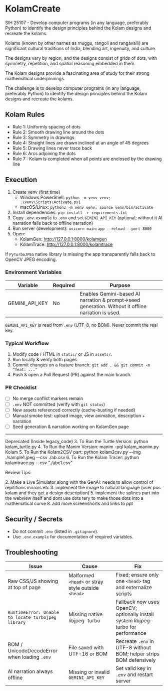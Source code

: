 # KolamCreate

SIH 25107 - Develop computer programs (in any language, preferably Python) to identify the design principles behind the Kolam designs and recreate the kolams.

Kolams (known by other narnes as muggu, rangoli and rangavalli) are significant cultural traditions of India, blending art, ingenuity, and culture.

The designs vary by region, and the designs consist of grids of dots, with symmetry, repetition, and spatial reasoning embedded in them.

The Kolam designs provide a fascinating area of study for their strong mathematical underpinnings.

The challenge is to develop computer programs (in any language, preferably Python) to identify the design principles behind the Kolam designs and recreate the kolams.


## Kolam Rules
- Rule 1: Uniformly spacing of dots
- Rule 2: Smooth drawing line around the dots
- Rule 3: Symmetry in drawings
- Rule 4: Straight lines are drawn inclined at an angle of 45 degrees
- Rule 5: Drawing lines never trace back
- Rule 6: Arcs adjoining the dots
- Rule 7 : Kolam is completed when all points are enclosed by the drawing line

## Execution
1. Create venv (first time)
	- Windows PowerShell: `python -m venv venv; .\venv\Scripts\Activate.ps1`
	- macOS/Linux: `python3 -m venv venv; source venv/bin/activate`
2. Install dependencies: `pip install -r requirements.txt`
3. Copy `.env.example` to `.env` and set `GEMINI_API_KEY` (optional; without it AI narration falls back to offline narration)
4. Run server (development): `uvicorn main:app --reload --port 8000`
5. Open:
	- KolamGen:  http://127.0.0.1:8000/kolamgen
	- KolamTrace: http://127.0.0.1:8000/kolamtrace

If `PyTurboJPEG` native library is missing the app transparently falls back to OpenCV JPEG encoding.

### Environment Variables
| Variable | Required | Purpose |
|----------|----------|---------|
| GEMINI_API_KEY | No | Enables Gemini-based AI narration & prompt→seed generation. Without it offline narration is used. |

`GEMINI_API_KEY` is read from `.env` (UTF-8, no BOM). Never commit the real key.

### Typical Workflow
1. Modify code / HTML in `static/` or JS in `assets/`.
2. Run locally & verify both pages.
3. Commit changes on a feature branch: `git add . && git commit -m "feat: ..."`
4. Push & open a Pull Request (PR) against the main branch.

### PR Checklist
- [ ] No merge conflict markers remain
- [ ] `.env` NOT committed (verify with `git status`)
- [ ] New assets referenced correctly (cache-busting if needed)
- [ ] Manual smoke test: upload image, view animation, description + narration
- [ ] Seed generation & narration working on KolamGen page

---


Deprecated (Inside legacy_code)
3. To Run the Turtle Version: python kolam_turtle.py
4. To Run the Manim Version: manim -pql kolam_manim.py Kolam
5. To Run the Kolam2CSV part: python kolam2csv.py --img ./sample1.jpeg --csv ./ab.csv
6. To Run the Kolam Tracer: python kolamtrace.py --csv "./abc1.csv"

Review Tips:

2.⁠ ⁠Make a Live Simulator along with the GenAI: needs to allow control of repititions mirrors etc
3.⁠ ⁠⁠implement the image to natural language (user pus kolam and they get a design description)
5.⁠ ⁠⁠implement the splines part into the webview itself and dont use dots tery to make those dots into a mathematical curve
8.⁠ ⁠⁠add more screenshorts and links to ppt

## Security / Secrets
- Do not commit `.env` (listed in `.gitignore`).
- Use `.env.example` for documentation of required variables.

## Troubleshooting
| Issue | Cause | Fix |
|-------|-------|-----|
| Raw CSS/JS showing at top of page | Malformed `<head>` or stray style outside `<head>` | Fixed; ensure only one `<head>` tag and externalize scripts |
| `RuntimeError: Unable to locate turbojpeg library` | Missing native libjpeg-turbo | Fallback now uses OpenCV; optionally install system libjpeg-turbo for performance |
| BOM / UnicodeDecodeError when loading `.env` | File saved with UTF-16 or BOM | Recreate `.env` in UTF-8 without BOM; helper strips BOM defensively |
| AI narration always offline | Missing or invalid `GEMINI_API_KEY` | Set valid key in `.env` and restart server |
